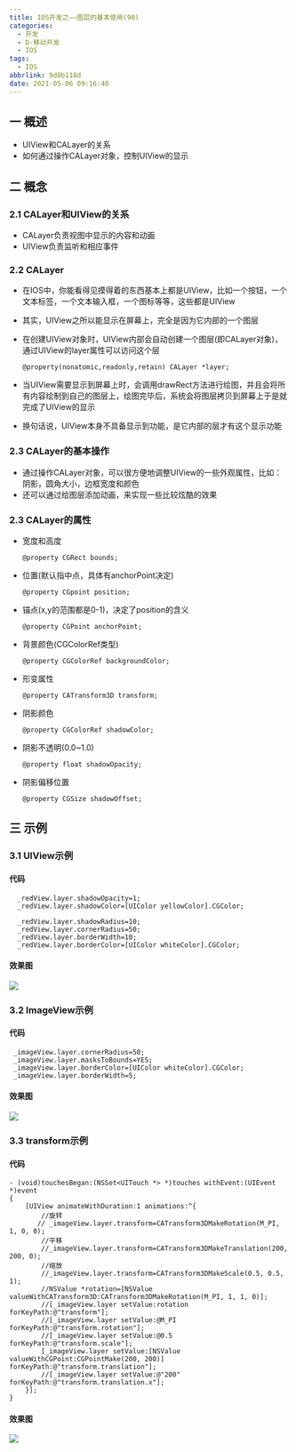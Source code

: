 ```yaml
---
title: IOS开发之——图层的基本使用(90)
categories:
  - 开发
  - D-移动开发
  - IOS
tags:
  - IOS
abbrlink: 9d0b118d
date: 2021-05-06 09:16:40
---
```

## 一 概述

* UIView和CALayer的关系
* 如何通过操作CALayer对象，控制UIView的显示

<!--more-->

## 二  概念

### 2.1 CALayer和UIView的关系

* CALayer负责视图中显示的内容和动画
* UIView负责监听和相应事件

### 2.2 CALayer

* 在IOS中，你能看得见摸得着的东西基本上都是UIView，比如一个按钮，一个文本标签，一个文本输入框，一个图标等等，这些都是UIView

* 其实，UIView之所以能显示在屏幕上，完全是因为它内部的一个图层

* 在创建UIView对象时，UIView内部会自动创建一个图层(即CALayer对象)，通过UIView的layer属性可以访问这个层

  ```
  @property(nonatomic,readonly,retain) CALayer *layer;
  ```

* 当UIView需要显示到屏幕上时，会调用drawRect方法进行绘图，并且会将所有内容绘制到自己的图层上，绘图完毕后，系统会将图层拷贝到屏幕上于是就完成了UIView的显示

* 换句话说，UIView本身不具备显示到功能，是它内部的层才有这个显示功能

### 2.3 CALayer的基本操作

* 通过操作CALayer对象，可以很方便地调整UIView的一些外观属性，比如：阴影，圆角大小，边框宽度和颜色
* 还可以通过给图层添加动画，来实现一些比较炫酷的效果

### 2.3 CALayer的属性

* 宽度和高度

  ```
  @property CGRect bounds;
  ```

* 位置(默认指中点，具体有anchorPoint决定)

  ```
  @property CGpoint position;
  ```

* 锚点(x,y的范围都是0-1)，决定了position的含义

  ```
  @property CGPoint anchorPoint;
  ```

* 背景颜色(CGColorRef类型)

  ```
  @property CGColorRef backgroundColor;
  ```

* 形变属性

  ```
  @property CATransform3D transform;
  ```

* 阴影颜色

  ```
  @property CGColorRef shadowColor;
  ```

* 阴影不透明(0.0~1.0)

  ```
  @property float shadowOpacity;
  ```

* 阴影偏移位置

  ```
  @property CGSize shadowOffset;
  ```

## 三 示例

### 3.1 UIView示例

#### 代码

```
  _redView.layer.shadowOpacity=1;
  _redView.layer.shadowColor=[UIColor yellowColor].CGColor;
    
  _redView.layer.shadowRadius=10;
  _redView.layer.cornerRadius=50;
  _redView.layer.borderWidth=10;
  _redView.layer.borderColor=[UIColor whiteColor].CGColor;
```

#### 效果图

![][1]

### 3.2 ImageView示例

#### 代码

```
 _imageView.layer.cornerRadius=50;
 _imageView.layer.masksToBounds=YES;
 _imageView.layer.borderColor=[UIColor whiteColor].CGColor;
 _imageView.layer.borderWidth=5;
```

#### 效果图
![][2]

### 3.3 transform示例

#### 代码

```
- (void)touchesBegan:(NSSet<UITouch *> *)touches withEvent:(UIEvent *)event
{
    [UIView animateWithDuration:1 animations:^{
        //旋转
       // _imageView.layer.transform=CATransform3DMakeRotation(M_PI, 1, 0, 0);
        //平移
        //_imageView.layer.transform=CATransform3DMakeTranslation(200, 200, 0);
        //缩放
        //_imageView.layer.transform=CATransform3DMakeScale(0.5, 0.5, 1);
        //NSValue *rotation=[NSValue valueWithCATransform3D:CATransform3DMakeRotation(M_PI, 1, 1, 0)];
        //[_imageView.layer setValue:rotation forKeyPath:@"transform"];
        //[_imageView.layer setValue:@M_PI forKeyPath:@"transform.rotation"];
        //[_imageView.layer setValue:@0.5 forKeyPath:@"transform.scale"];
        [_imageView.layer setValue:[NSValue valueWithCGPoint:CGPointMake(200, 200)] forKeyPath:@"transform.translation"];
        //[_imageView.layer setValue:@"200" forKeyPath:@"transform.translation.x"];
    }];
}
```

#### 效果图
![][3]



[1]:https://cdn.jsdelivr.net/gh/PGzxc/CDN@master/blog-ios/ios-calayer-uiview.png
[2]:https://cdn.jsdelivr.net/gh/PGzxc/CDN@master/blog-ios/ios-calayer-imageview.png
[3]:https://cdn.jsdelivr.net/gh/PGzxc/CDN@master/blog-ios/ios-calayer-transform.gif

